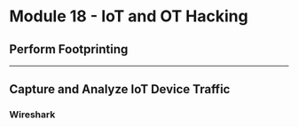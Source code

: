 # Module 18 - IoT and OT Hacking #

## Perform Footprinting ##


- - - -

## Capture and Analyze IoT Device Traffic ##

### Wireshark ###
